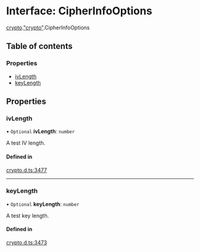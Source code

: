 # Interface: CipherInfoOptions

[crypto](../modules/crypto.md).["crypto"](../modules/crypto._crypto_.md).CipherInfoOptions

## Table of contents

### Properties

- [ivLength](crypto._crypto_.CipherInfoOptions.md#ivlength)
- [keyLength](crypto._crypto_.CipherInfoOptions.md#keylength)

## Properties

### ivLength

• `Optional` **ivLength**: `number`

A test IV length.

#### Defined in

[crypto.d.ts:3477](https://github.com/goodcodedev/bun-types/blob/8bd1b3a/crypto.d.ts#L3477)

___

### keyLength

• `Optional` **keyLength**: `number`

A test key length.

#### Defined in

[crypto.d.ts:3473](https://github.com/goodcodedev/bun-types/blob/8bd1b3a/crypto.d.ts#L3473)

